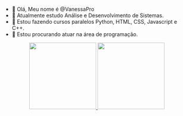 - 👋 Olá, Meu nome é @VanessaPro
- 👀 Atualmente estudo Análise e Desenvolvimento de Sistemas.
- 🌱 Estou fazendo cursos paralelos Python, HTML, CSS, Javascript e C++.
- 💞️ Estou procurando atuar na área de programação.




<div align="center">
  <a href="https://github.com/VanessaPro">
  <img height="180em" src="https://github-readme-stats.vercel.app/api?username=VanessaPro&show_icons=true&theme=dracula&include_all_commits=true&count_private=true"/>
  <img height="180em" src="https://github-readme-stats.vercel.app/api/top-langs/?username=VanessaPro&layout=compact&langs_count=7&theme=dracula"/>
</div>
